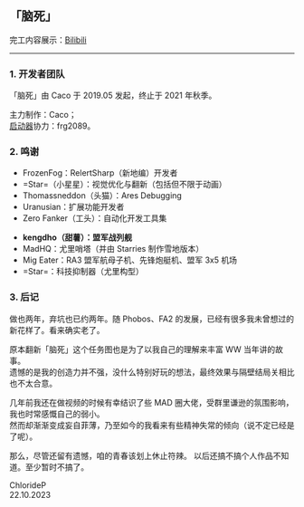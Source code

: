 ## 「脑死」

完工内容展示：[Bilibili](https://www.bilibili.com/video/BV1uL4y1q7Z9)

---

### 1. 开发者团队

「脑死」由 Caco 于 2019.05 发起，终止于 2021 年秋季。

主力制作：Caco；  
[启动器](https://github.com/YR-Braindead/RA2BattleLauncher)协力：frg2089。

### 2. 鸣谢

* FrozenFog：RelertSharp（新地编）开发者
* =Star=（小星星）：视觉优化与翻新（包括但不限于动画）
* Thomassneddon（头猫）：Ares Debugging
* Uranusian：扩展功能开发者
* Zero Fanker（工头）：自动化开发工具集

- __kengdho（甜薯）：盟军战列舰__
- MadHQ：尤里哨塔（并由 Starries 制作雪地版本）
- Mig Eater：RA3 盟军航母子机、先锋炮艇机、盟军 3x5 机场
- =Star=：科技抑制器（尤里构型）

### 3. 后记
做也两年，弃坑也已约两年。随 Phobos、FA2 的发展，已经有很多我未曾想过的新花样了。看来确实老了。

原本翻新「脑死」这个任务图也是为了以我自己的理解来丰富 WW 当年讲的故事。  
遗憾的是我的创造力并不强，没什么特别好玩的想法，最终效果与隔壁结局关相比也不太合意。

几年前我还在做视频的时候有幸结识了些 MAD 圈大佬，受群里谦逊的氛围影响，我也时常感慨自己的弱小。  
然而却渐渐变成妄自菲薄，乃至如今的我看来有些精神失常的倾向（说不定已经是了呢）。

那么，尽管还留有遗憾，咱的青春该划上休止符辣。
以后还搞不搞个人作品不知道。至少暂时不搞了。

ChlorideP  
22.10.2023
